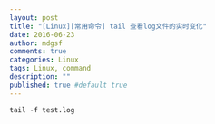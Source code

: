 ```yaml
---
layout: post
title: "[Linux][常用命令] tail 查看log文件的实时变化"
date: 2016-06-23
author: mdgsf
comments: true
categories: Linux
tags: Linux, command
description: ""
published: true #default true
---
```


```
tail -f test.log
```
